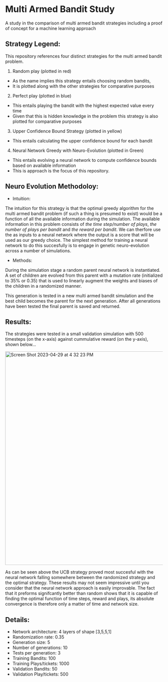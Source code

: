 # Multi Armed Bandit Study
A study in the comparison of multi armed bandit strategies including a proof of concept for a machine learning approach

## Strategy Legend:

This repository references four distinct strategies for the multi armed bandit problem. 

1. Random play (plotted in red)
 - As the name implies this strategy entails choosing random bandits,
 - It is plotted along with the other strategies for comparative purposes
 
 2. Perfect play (plotted in blue)
- This entails playing the bandit with the highest expected value every time
- Given that this is hidden knowledge in the problem this strategy is also plotted for comparative purposes

3. Upper Confidence Bound Strategy (plotted in yellow)
- This entails calculating the upper confidence bound for each bandit

4. Neural Network Greedy with Neuro-Evolution (plotted in Green)
- This entails evolving a neural network to compute confidence bounds based on available information
- This is approach is the focus of this repository.

## Neuro Evolution Methodoloy:

- Intuition: 

The intuition for this strategy is that the optimal greedy algorithm for the multi armed bandit problem (if such a thing is presumed to exist) would be a function of all the available information during the simulation. The available information in this problem consists of *the time step/number of plays*, *the number of plays per bandit* and *the reward per bandit*. We can therfore use the as inputs to a neural network where the output is a score that will be used as our greedy choice. The simplest method for training a neural network to do this succesfully is to engage in genetic neuro-evolution across a number of simulations. 

- Methods:

During the simulation stage a random parent neural network is instantiated. A set of children are evolved from this parent with a mutation rate (initialized to 35% or 0.35) that is used to linearly augment the weights and biases of the children in a randomized manner. 

This generation is tested in a new multi armed bandit simulation and the best child becomes the parent for the next generation. After all generations have been tested the final parent is saved and returned. 



## Results:

The strategies were tested in a small validation simulation with 500 timesteps (on the x-axis) against cummulative reward (on the y-axis), shown below...


<img width="684" alt="Screen Shot 2023-04-29 at 4 32 23 PM" src="https://user-images.githubusercontent.com/108235294/235323754-b7656a66-c22d-4aed-85f3-c9aaa9130cab.png">

As can be seen above the UCB strategy proved most succesful with the neural network falling somewhere between the randomized strategy and the optimal strategy. These results may not seem impressive until you consider that the neural network approach is easily improvable. The fact that it preforms signifcantly better than random shows that it is capable of finding the optimal function of time steps, reward and plays, its absolute convergence is therefore only a matter of time and network size. 

## Details:
- Network architecture: 4 layers of shape [3,5,5,1]
- Randomization rate: 0.35
- Generation size: 5
- Number of generations: 10
- Tests per generation: 3
- Training Bandits: 100
- Training Plays/tickets: 1000
- Validation Bandits: 50
- Validation Play/tickets: 500
